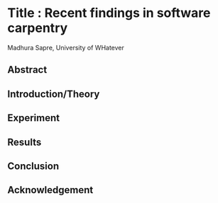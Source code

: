 # Title : Recent findings in software carpentry
Madhura Sapre, University of WHatever

## Abstract

## Introduction/Theory

## Experiment

## Results

## Conclusion

## Acknowledgement


